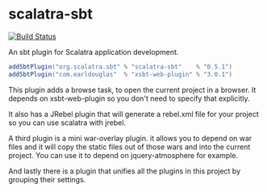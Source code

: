 scalatra-sbt
============

[![Build Status](https://travis-ci.org/scalatra/scalatra-sbt.svg)](https://travis-ci.org/scalatra/scalatra-sbt)

An sbt plugin for Scalatra application development.

```scala
addSbtPlugin("org.scalatra.sbt" % "scalatra-sbt"    % "0.5.1")
addSbtPlugin("com.earldouglas"  % "xsbt-web-plugin" % "3.0.1")
```

This plugin adds a browse task, to open the current project in a browser. It depends on xsbt-web-plugin so you don't need to specify that explicitly.

It also has a JRebel plugin that will generate a rebel.xml file for your project so you can use scalatra with jrebel.

A third plugin is a mini war-overlay plugin. it allows you to depend on war files and it will copy the static files out of those wars and into the current project.
You can use it to depend on jquery-atmosphere for example.

And lastly there is a plugin that unifies all the plugins in this project by grouping their settings.

